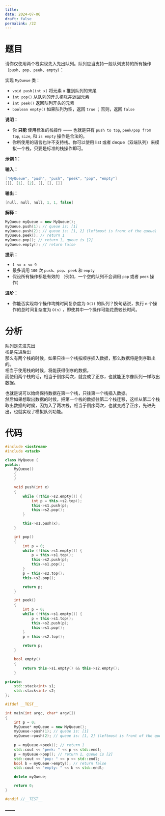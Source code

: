 ```yaml
---
title: 
date: 2024-07-06
draft: false
permalink: /22
---
```

# 题目

请你仅使用两个栈实现先入先出队列。队列应当支持一般队列支持的所有操作（`push`、`pop`、`peek`、`empty`）：

实现 `MyQueue` 类：

- `void push(int x)` 将元素 x 推到队列的末尾
- `int pop()` 从队列的开头移除并返回元素
- `int peek()` 返回队列开头的元素
- `boolean empty()` 如果队列为空，返回 `true` ；否则，返回 `false`

**说明：**

- 你 **只能** 使用标准的栈操作 —— 也就是只有 `push to top`, `peek/pop from top`, `size`, 和 `is empty` 操作是合法的。
- 你所使用的语言也许不支持栈。你可以使用 list 或者 deque（双端队列）来模拟一个栈，只要是标准的栈操作即可。

**示例 1：**

**输入：**
```cpp
["MyQueue", "push", "push", "peek", "pop", "empty"]
[[], [1], [2], [], [], []]
```
**输出：**
```cpp
[null, null, null, 1, 1, false]
```

**解释：**
```cpp
MyQueue myQueue = new MyQueue();
myQueue.push(1); // queue is: [1]
myQueue.push(2); // queue is: [1, 2] (leftmost is front of the queue)
myQueue.peek(); // return 1
myQueue.pop(); // return 1, queue is [2]
myQueue.empty(); // return false
```
**提示：**

- `1 <= x <= 9`
- 最多调用 `100` 次 `push`、`pop`、`peek` 和 `empty`
- 假设所有操作都是有效的 （例如，一个空的队列不会调用 `pop` 或者 `peek` 操作）

**进阶：**

- 你能否实现每个操作均摊时间复杂度为 `O(1)` 的队列？换句话说，执行 `n` 个操作的总时间复杂度为 `O(n)` ，即使其中一个操作可能花费较长时间。



# 分析

队列是先进先出  
栈是先进后出  
那么有两个栈的时候，如果只往一个栈按顺序插入数据，那么数据将是倒序取出的。  
相当于使用栈的时候，将能获得倒序的数据，  
而使用两个栈的话，相当于倒序两次，就变成了正序，也就能正序像队列一样取出数据。  

也就是说可以始终保持数据在第一个栈，只往第一个栈插入数据。  
然后如果想取出数据的时候，把第一个栈的数据往第二个栈迁移，这样从第二个栈取出数据的时候，因为入了两次栈，相当于倒序两次，也就变成了正序，先进先出，也就实现了模拟队列功能。  

# 代码

```cpp
#include <iostream>
#include <stack>

class MyQueue {
public:
    MyQueue()
    {
    }

    void push(int x)
    {
        while (!this->s2.empty()) {
            int p = this->s2.top();
            this->s1.push(p);
            this->s2.pop();
        }

        this->s1.push(x);
    }

    int pop()
    {
        int p = 0;
        while (!this->s1.empty()) {
            p = this->s1.top();
            this->s2.push(p);
            this->s1.pop();
        }
        p = this->s2.top();
        this->s2.pop();

        return p;
    }

    int peek()
    {
        int p = 0;
        while (!this->s1.empty()) {
            p = this->s1.top();
            this->s2.push(p);
            this->s1.pop();
        }
        p = this->s2.top();

        return p;
    }

    bool empty()
    {
        return this->s1.empty() && this->s2.empty();
    }

private:
    std::stack<int> s1;
    std::stack<int> s2;
};

#ifdef __TEST__

int main(int argc, char* argv[])
{
    int p = 0;
    MyQueue* myQueue = new MyQueue();
    myQueue->push(1); // queue is: [1]
    myQueue->push(2); // queue is: [1, 2] (leftmost is front of the queue)
    
    p = myQueue->peek(); // return 1
    std::cout << "peek: " << p << std::endl;
    p = myQueue->pop(); // return 1, queue is [2]
    std::cout << "pop: " << p << std::endl;
    bool b = myQueue->empty(); // return false
    std::cout << "empty: " << b << std::endl;

    delete myQueue;

    return 0;
}

#endif //__TEST__

```


[_____](WB/Develop/CPP%20BEA/14%20算法与数据结构/14%20算法与数据结构.md)  
